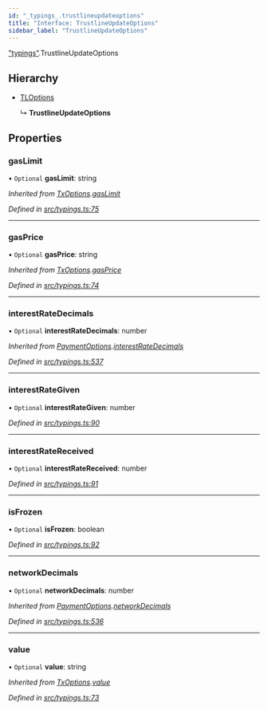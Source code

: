 ```yaml
---
id: "_typings_.trustlineupdateoptions"
title: "Interface: TrustlineUpdateOptions"
sidebar_label: "TrustlineUpdateOptions"
---
```


["typings"](../modules/_typings_.md).TrustlineUpdateOptions

## Hierarchy

* [TLOptions](../modules/_typings_.md#tloptions)

  ↳ **TrustlineUpdateOptions**

## Properties

### gasLimit

• `Optional` **gasLimit**: string

*Inherited from [TxOptions](_typings_.txoptions.md).[gasLimit](_typings_.txoptions.md#gaslimit)*

*Defined in [src/typings.ts:75](https://github.com/trustlines-protocol/clientlib/blob/a897659/src/typings.ts#L75)*

___

### gasPrice

• `Optional` **gasPrice**: string

*Inherited from [TxOptions](_typings_.txoptions.md).[gasPrice](_typings_.txoptions.md#gasprice)*

*Defined in [src/typings.ts:74](https://github.com/trustlines-protocol/clientlib/blob/a897659/src/typings.ts#L74)*

___

### interestRateDecimals

• `Optional` **interestRateDecimals**: number

*Inherited from [PaymentOptions](_typings_.paymentoptions.md).[interestRateDecimals](_typings_.paymentoptions.md#interestratedecimals)*

*Defined in [src/typings.ts:537](https://github.com/trustlines-protocol/clientlib/blob/a897659/src/typings.ts#L537)*

___

### interestRateGiven

• `Optional` **interestRateGiven**: number

*Defined in [src/typings.ts:90](https://github.com/trustlines-protocol/clientlib/blob/a897659/src/typings.ts#L90)*

___

### interestRateReceived

• `Optional` **interestRateReceived**: number

*Defined in [src/typings.ts:91](https://github.com/trustlines-protocol/clientlib/blob/a897659/src/typings.ts#L91)*

___

### isFrozen

• `Optional` **isFrozen**: boolean

*Defined in [src/typings.ts:92](https://github.com/trustlines-protocol/clientlib/blob/a897659/src/typings.ts#L92)*

___

### networkDecimals

• `Optional` **networkDecimals**: number

*Inherited from [PaymentOptions](_typings_.paymentoptions.md).[networkDecimals](_typings_.paymentoptions.md#networkdecimals)*

*Defined in [src/typings.ts:536](https://github.com/trustlines-protocol/clientlib/blob/a897659/src/typings.ts#L536)*

___

### value

• `Optional` **value**: string

*Inherited from [TxOptions](_typings_.txoptions.md).[value](_typings_.txoptions.md#value)*

*Defined in [src/typings.ts:73](https://github.com/trustlines-protocol/clientlib/blob/a897659/src/typings.ts#L73)*
